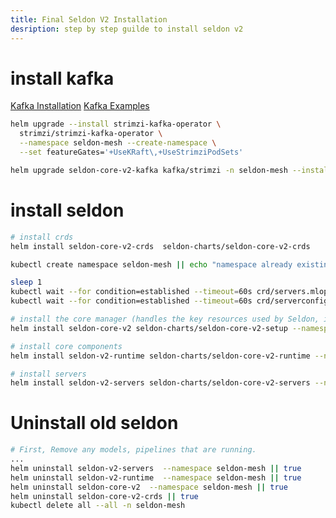 ```yaml
---
title: Final Seldon V2 Installation
desription: step by step guilde to install seldon v2
---
```


# install kafka
[Kafka Installation](https://docs.seldon.io/projects/seldon-core/en/v2/contents/kubernetes/kafka/index.html)
[Kafka Examples](https://github.com/strimzi/strimzi-kafka-operator/tree/main/examples/kafka)

```bash
helm upgrade --install strimzi-kafka-operator \
  strimzi/strimzi-kafka-operator \
  --namespace seldon-mesh --create-namespace \
  --set featureGates='+UseKRaft\,+UseStrimziPodSets'

helm upgrade seldon-core-v2-kafka kafka/strimzi -n seldon-mesh --install
```

# install seldon
```bash
# install crds
helm install seldon-core-v2-crds  seldon-charts/seldon-core-v2-crds

kubectl create namespace seldon-mesh || echo "namespace already existing"

sleep 1
kubectl wait --for condition=established --timeout=60s crd/servers.mlops.seldon.io
kubectl wait --for condition=established --timeout=60s crd/serverconfigs.mlops.seldon.io

# install the core manager (handles the key resources used by Seldon, including the `SeldonRuntime` and `Server` resources)
helm install seldon-core-v2 seldon-charts/seldon-core-v2-setup --namespace seldon-mesh

# install core components
helm install seldon-v2-runtime seldon-charts/seldon-core-v2-runtime --namespace seldon-mesh

# install servers
helm install seldon-v2-servers seldon-charts/seldon-core-v2-servers --namespace seldon-mesh
```

# Uninstall old seldon
```bash
# First, Remove any models, pipelines that are running.
...
helm uninstall seldon-v2-servers  --namespace seldon-mesh || true
helm uninstall seldon-v2-runtime  --namespace seldon-mesh || true
helm uninstall seldon-core-v2  --namespace seldon-mesh || true
helm uninstall seldon-core-v2-crds || true
kubectl delete all --all -n seldon-mesh
```